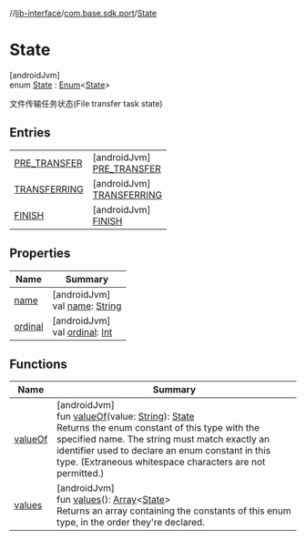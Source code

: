 //[lib-interface](../../../index.md)/[com.base.sdk.port](../index.md)/[State](index.md)

# State

[androidJvm]\
enum [State](index.md) : [Enum](https://kotlinlang.org/api/latest/jvm/stdlib/kotlin/-enum/index.html)&lt;[State](index.md)&gt; 

文件传输任务状态(File transfer task state)

## Entries

| | |
|---|---|
| [PRE_TRANSFER](-p-r-e_-t-r-a-n-s-f-e-r/index.md) | [androidJvm]<br>[PRE_TRANSFER](-p-r-e_-t-r-a-n-s-f-e-r/index.md) |
| [TRANSFERRING](-t-r-a-n-s-f-e-r-r-i-n-g/index.md) | [androidJvm]<br>[TRANSFERRING](-t-r-a-n-s-f-e-r-r-i-n-g/index.md) |
| [FINISH](-f-i-n-i-s-h/index.md) | [androidJvm]<br>[FINISH](-f-i-n-i-s-h/index.md) |

## Properties

| Name | Summary |
|---|---|
| [name](../../com.base.sdk.port.app/-w-m-camera-flash-mode/-w-m-camera-flash-mode-auto/index.md#-372974862%2FProperties%2F-721212597) | [androidJvm]<br>val [name](../../com.base.sdk.port.app/-w-m-camera-flash-mode/-w-m-camera-flash-mode-auto/index.md#-372974862%2FProperties%2F-721212597): [String](https://kotlinlang.org/api/latest/jvm/stdlib/kotlin/-string/index.html) |
| [ordinal](../../com.base.sdk.port.app/-w-m-camera-flash-mode/-w-m-camera-flash-mode-auto/index.md#-739389684%2FProperties%2F-721212597) | [androidJvm]<br>val [ordinal](../../com.base.sdk.port.app/-w-m-camera-flash-mode/-w-m-camera-flash-mode-auto/index.md#-739389684%2FProperties%2F-721212597): [Int](https://kotlinlang.org/api/latest/jvm/stdlib/kotlin/-int/index.html) |

## Functions

| Name | Summary |
|---|---|
| [valueOf](value-of.md) | [androidJvm]<br>fun [valueOf](value-of.md)(value: [String](https://kotlinlang.org/api/latest/jvm/stdlib/kotlin/-string/index.html)): [State](index.md)<br>Returns the enum constant of this type with the specified name. The string must match exactly an identifier used to declare an enum constant in this type. (Extraneous whitespace characters are not permitted.) |
| [values](values.md) | [androidJvm]<br>fun [values](values.md)(): [Array](https://kotlinlang.org/api/latest/jvm/stdlib/kotlin/-array/index.html)&lt;[State](index.md)&gt;<br>Returns an array containing the constants of this enum type, in the order they're declared. |
